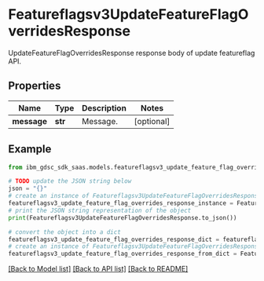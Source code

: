 # Featureflagsv3UpdateFeatureFlagOverridesResponse

UpdateFeatureFlagOverridesResponse response body of update featureflag API.

## Properties

Name | Type | Description | Notes
------------ | ------------- | ------------- | -------------
**message** | **str** | Message. | [optional] 

## Example

```python
from ibm_gdsc_sdk_saas.models.featureflagsv3_update_feature_flag_overrides_response import Featureflagsv3UpdateFeatureFlagOverridesResponse

# TODO update the JSON string below
json = "{}"
# create an instance of Featureflagsv3UpdateFeatureFlagOverridesResponse from a JSON string
featureflagsv3_update_feature_flag_overrides_response_instance = Featureflagsv3UpdateFeatureFlagOverridesResponse.from_json(json)
# print the JSON string representation of the object
print(Featureflagsv3UpdateFeatureFlagOverridesResponse.to_json())

# convert the object into a dict
featureflagsv3_update_feature_flag_overrides_response_dict = featureflagsv3_update_feature_flag_overrides_response_instance.to_dict()
# create an instance of Featureflagsv3UpdateFeatureFlagOverridesResponse from a dict
featureflagsv3_update_feature_flag_overrides_response_from_dict = Featureflagsv3UpdateFeatureFlagOverridesResponse.from_dict(featureflagsv3_update_feature_flag_overrides_response_dict)
```
[[Back to Model list]](../README.md#documentation-for-models) [[Back to API list]](../README.md#documentation-for-api-endpoints) [[Back to README]](../README.md)


